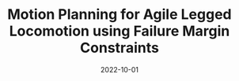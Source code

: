 ---
title: "Motion Planning for Agile Legged Locomotion using Failure Margin Constraints"
collection: publications
permalink: /publication/2022-10-01-Motion-Planning-for-Agile-Legged-Locomotion-using-Failure-Margin-Constraints
date: 2022-10-01
venue: '2022 IEEE/RSJ International Conference on Intelligent Robots and Systems (IROS)'
citation: ' <b>Kevin Green</b>,  John Warila,  Ross L Hatton,  Jonathan Hurst, &quot;Motion Planning for Agile Legged Locomotion using Failure Margin Constraints.&quot; 2022 IEEE/RSJ International Conference on Intelligent Robots and Systems (IROS), 2022.'
publication_type: 'inproceedings'
preprint: 'https://arxiv.org/abs/2203.15107'
bib_file_name: '2022-10-01-Motion-Planning-for-Agile-Legged-Locomotion-using-Failure-Margin-Constraints.bib'
---